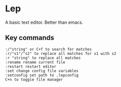 # Lep
A basic text editor. Better than emacs.

## Key commands
``` Console
:/"string" or C+f to search for matches
:r/"s1"/"s2" to replace all matches for s1 with s2
:r "string" to replace all matches
:rename rename current file
:restart restart editor
:set change config file variables
:setconfig set path to .lepconfig
C+n to toggle file manager

```
